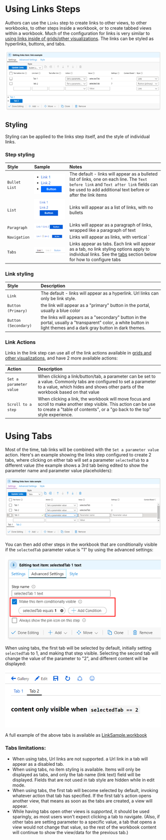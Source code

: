 # Using Links Steps

Authors can use the `Links` step to create links to other views, to other workbooks, to other steps inside a workbook, or to create tabbed views within a workbook. Much of the configuration for links is very similar to [using links inside of grids/other visualizations](../Visualizations/Grid.md#link-actions). The links can be styled as hyperlinks, buttons, and tabs.  

![basic links step](../Images/EmptyLinks.png)


## Styling
Styling can be applied to the links step itself, and the style of individual links.

### Step styling

| Style | Sample | Notes |
|:------------- |:-------------|:-------------|
| `Bullet List` | ![link style bullets](../Images/LinkStyleBullet.png) | The default - links will appear as a bulleted list of links, one on each line.  The `Text before link` and `Text after link` fields can be used to add additional text before or after the link items |
| `List` | ![link style list](../Images/LinkStyleList.png)  | Links will appear as a list of links, with no bullets |
| `Paragraph` | ![link style paragraph](../Images/LinkStyleParagraph.png) | Links will appear as a paragraph of links, wrapped like a paragraph of text |
| `Navigation` | ![link style navigation](../Images/LinkStyleNavigation.png) | Links will appear as links, with vertical `|` dividers between each link |
| `Tabs` | ![link style tabs](../Images/LinkStyleTabs.png) | Links appear as tabs.  Each link will appear as a tab, no link styling options apply to individual links.  See the [tabs](#Using-Tabs) section below for how to configure tabs |


### Link styling
| Style | Description |
|:------------- |:-------------|
| `Link` | The default - links will appear as a hyperlink.  Url links can only be link style.  |
| `Button (Primary)` | the link will appear as a "primary" button in the portal, usually a blue color |
| `Button (Secondary)` | the links will appears as a "secondary" button in the portal, usually a "transparent" color, a white button in light themes and a dark gray button in dark themes.  |


### Link Actions
Links in the link step can use all of the link actions available in [grids and other visualizations](./LinkActions.md), and have 2 more available actions:

| Action | Description |
|:------------- |:-------------|
| `Set a parameter value` | When clicking a link/button/tab, a parameter can be set to a value. Commonly tabs are configured to set a parameter to a value, which hides and shows other parts of the workbook based on that value  |
| `Scroll to a step` | When clicking a link, the workbook will move focus and scroll to make another step visible. This action can be use to create a "table of contents", or a "go back to the top" style experience.   |

# Using Tabs

Most of the time, tab links will be combined with the `Set a parameter value` action. Here's an example showing the links step configured to create 2 tabs, where clicking on either tab will set a parameter `selectedTab` to a different value (the example shows a 3rd tab being edited to show the parameter name and parameter value placeholders):

![creating tabs example](../Images/CreatingTabs.png)

You can then add other steps in the workbook that are conditionally visible if the `selectedTab` parameter value is "1" by using the advanced settings:

![step conditionally visible if selected tab is 1](../Images/SelectedTab.png)

When using tabs, the first tab will be selected by default, initially setting `selectedTab` to 1, and making that step visible. Selecting the second tab will change the value of the parameter to "2", and different content will be displayed:

![content displayed when selected tab is 2](../Images/SelectedTab2.png)

A full example of the above tabs is available as [LinkSample.workbook](LinkSample.workbook)

### Tabs limitations:
* When using tabs, Url links are not supported. a Url link in a tab will appear as a disabled tab.
* When using tabs, no item styling is available. Items will only be displayed as tabs, and only the tab name (link text) field will be displayed. Fields that are not used in tab style are hidden while in edit mode.
* When using tabs, the first tab will become selected by default, invoking whatever action that tab has specified. If the first tab's action opens another view, that means as soon as the tabs are created, a view will appear.
* While having tabs open other views is *supported*, it should be used sparingly, as most users won't expect clicking a tab to navigate. (Also, if other tabs are setting parameter to a specific value, a tab that opens a view would not change that value, so the rest of the workbook content will continue to show the view/data for the previous tab.)